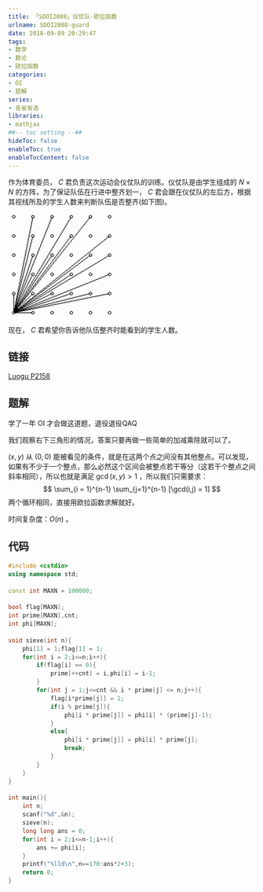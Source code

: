 ```yaml
---
title: 「SDOI2008」仪仗队-欧拉函数
urlname: SDOI2008-guard
date: 2018-09-09 20:29:47
tags:
- 数学
- 数论
- 欧拉函数
categories: 
- OI
- 题解
series:
- 各省省选
libraries:
- mathjax 
##-- toc setting --##
hideToc: false
enableToc: true
enableTocContent: false
---
```


作为体育委员， $C$ 君负责这次运动会仪仗队的训练。仪仗队是由学生组成的 $N \times N$ 的方阵，为了保证队伍在行进中整齐划一， $C$ 君会跟在仪仗队的左后方，根据其视线所及的学生人数来判断队伍是否整齐(如下图)。 

![](1.jpg)

现在， $C$ 君希望你告诉他队伍整齐时能看到的学生人数。

<!--more-->

## 链接

[Luogu P2158](https://www.luogu.org/problemnew/show/P2158)

## 题解

学了一年 $\text{OI}$ 才会做这道题，退役退役QAQ

我们观察右下三角形的情况，答案只要再做一些简单的加减乘除就可以了。

$(x,y)$ 从 $(0,0)$ 能被看见的条件，就是在这两个点之间没有其他整点。可以发现，如果有不少于一个整点，那么必然这个区间会被整点若干等分（这若干个整点之间斜率相同），所以也就是满足 $\gcd(x,y) > 1$ ，所以我们只需要求：
$$
\sum_{i = 1}^{n-1} \sum_{j=1}^{n-1} [\gcd(i,j) = 1]
$$
两个循环相同，直接用欧拉函数求解就好。

时间复杂度：$O(n)$ 。

## 代码



```cpp
#include <cstdio>
using namespace std;

const int MAXN = 100000;

bool flag[MAXN];
int prime[MAXN],cnt;
int phi[MAXN];

void sieve(int n){
    phi[1] = 1;flag[1] = 1;
    for(int i = 2;i<=n;i++){
        if(flag[i] == 0){
            prime[++cnt] = i,phi[i] = i-1;
        }
        for(int j = 1;j<=cnt && i * prime[j] <= n;j++){
            flag[i*prime[j]] = 1;
            if(i % prime[j]){
                phi[i * prime[j]] = phi[i] * (prime[j]-1);
            }
            else{
                phi[i * prime[j]] = phi[i] * prime[j];
                break; 
            }
        }
    }
}

int main(){
    int n;
    scanf("%d",&n);
    sieve(n);
    long long ans = 0;
    for(int i = 2;i<=n-1;i++){
        ans += phi[i];
    }
    printf("%lld\n",n==1?0:ans*2+3);
    return 0;
} 
```





